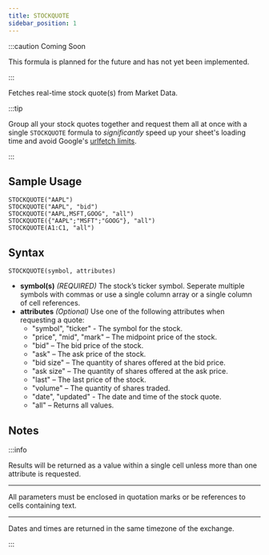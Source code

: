 ```yaml
---
title: STOCKQUOTE
sidebar_position: 1
---
```


:::caution Coming Soon

This formula is planned for the future and has not yet been implemented.

:::

Fetches real-time stock quote(s) from Market Data.

:::tip

Group all your stock quotes together and request them all at once with a single ```STOCKQUOTE``` formula to _significantly_ speed up your sheet's loading time and avoid Google's [urlfetch limits](/sheets-add-on/troubleshooting/urlfetch).

:::

## Sample Usage

    STOCKQUOTE("AAPL")
    STOCKQUOTE("AAPL", "bid")
    STOCKQUOTE("AAPL,MSFT,GOOG", "all")
    STOCKQUOTE({"AAPL";"MSFT";"GOOG"}, "all")
    STOCKQUOTE(A1:C1, "all")
    
## Syntax

    STOCKQUOTE(symbol, attributes)

- **symbol(s)** _(REQUIRED)_ The stock’s ticker symbol. Seperate multiple symbols with commas or use a single column array or a single column of cell references.
- **attributes** _(Optional)_ Use one of the following attributes when requesting a quote:
  - "symbol", "ticker" - The symbol for the stock.
  - "price", "mid", "mark" – The midpoint price of the stock.
  - "bid" – The bid price of the stock.
  - "ask" – The ask price of the stock.
  - "bid size" – The quantity of shares offered at the bid price.
  - "ask size" – The quantity of shares offered at the ask price.
  - "last" – The last price of the stock.
  - "volume" – The quantity of shares traded.
  - "date", "updated" - The date and time of the stock quote.
  - "all" – Returns all values.

## Notes

:::info

Results will be returned as a value within a single cell unless more than one attribute is requested.

---

All parameters must be enclosed in quotation marks or be references to cells containing text.

---

Dates and times are returned in the same timezone of the exchange.

:::
